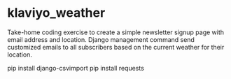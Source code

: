 # klaviyo_weather
Take-home coding exercise to create a simple newsletter signup page with email address and location. Django management command send customized emails to all subscribers based on the current weather for their location.

pip install django-csvimport
pip install requests
